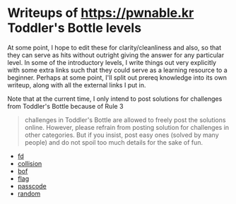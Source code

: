 # Writeups of <https://pwnable.kr> Toddler's Bottle levels

At some point, I hope to edit these for clarity/cleanliness and also, so that they can serve as hits without outright giving the answer for any particular level. In some of the introductory levels, I write things out very explicitly with some extra links such that they could serve as a learning resource to a beginner. Perhaps at some point, I'll split out prereq knowledge into its own writeup, along with all the external links I put in.

Note that at the current time, I only intend to post solutions for challenges from Toddler's Bottle because of Rule 3

> challenges in Toddler's Bottle are allowed to freely post the solutions online. However, please refrain from posting solution for challenges in other categories. But if you insist, post easy ones (solved by many people) and do not spoil too much details for the sake of fun.

* [fd](./fd.html)
* [collision](./collision.html)
* [bof](./bof.html)
* [flag](./flag.html)
* [passcode](./passcode.html)
* [random](./random.html)
